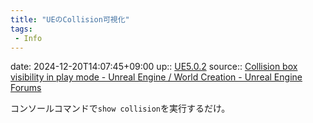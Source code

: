 ```yaml
---
title: "UEのCollision可視化"
tags:
 - Info
---
```


date: 2024-12-20T14:07:45+09:00
up:: [UE5.0.2](../Bar/App/UE5.0.2.md)
source:: [Collision box visibility in play mode - Unreal Engine / World Creation - Unreal Engine Forums](https://forums.unrealengine.com/t/collision-box-visibility-in-play-mode/311069)

コンソールコマンドで`show collision`を実行するだけ。

